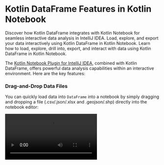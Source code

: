 # Kotlin DataFrame Features in Kotlin Notebook

<web-summary>
Discover how Kotlin DataFrame integrates with Kotlin Notebook for seamless interactive data analysis in IntelliJ IDEA.
</web-summary>

<card-summary>
Load, explore, and export your data interactively using Kotlin DataFrame in Kotlin Notebook.
</card-summary>

<link-summary>
Learn how to load, explore, drill into, export, and interact with data using Kotlin DataFrame in Kotlin Notebook.
</link-summary>


The [Kotlin Notebook Plugin for IntelliJ IDEA](https://plugins.jetbrains.com/plugin/16340-kotlin-notebook),
combined with Kotlin DataFrame, offers powerful data analysis capabilities within an interactive environment.
Here are the key features:

### Drag-and-Drop Data Files

You can quickly load data into `DataFrame` into a notebook by simply dragging and dropping a file 
(.csv/.json/.xlsx and .geojson/.shp) directly into the notebook editor:

<video src="ktnb_drag_n_drop.mp4" controls=""/>

### Visual Data Exploration
**Page through your data**:
The pagination feature lets you move through your data one page at a time, making it possible to view large datasets.

**Sort by column with a single click**:
You can sort any column with a click.
This is a convenient alternative to using `sortBy` in separate cells.

**Go straight to the data you need**:
You can jump directly to a particular row or column if you want something specific.
This makes working with large datasets more straightforward.


<video src="https://github.com/user-attachments/assets/aeae1c79-9755-4558-bac4-420bf1331f39" controls=""/>


### Drill down into nested data
When your data has multiple layers, like a table within a table,
you can now click on a cell containing a nested table to view these details directly.
This makes it easy to go deeper into your data and then return to where you were.


<video src="https://github.com/user-attachments/assets/ef9509be-e19b-469c-9bad-0ce81eec36b0" controls=""/>


### Visualize multiple tables via tabs
You can open and visualize multiple tables in separate tabs.
This feature is tailored to those who need to compare, contrast, or monitor different datasets simultaneously.


<video src="https://github.com/user-attachments/assets/51b7a6e3-0187-49b3-bf5e-0c4d60f8b769" controls=""/>


### Exporting to files

You can export data directly from the dataframe into various file formats.
This simplifies sharing and further analysis.
The interface supports exporting data to JSON for web applications,
CSV for spreadsheet tools, and XML for data interchange.


<video src="https://github.com/user-attachments/assets/ec28c59a-1555-44ce-98f6-a60d8feae347" controls=""/>


### Convenient copying of data from tables
You can click and drag to select the data you need,
or you can use keyboard shortcuts for quicker selection
and then copy what’s needed with a simple right-click or another shortcut.
It’s designed to feel intuitive,
like copying text from a document, but with the structure and format of your data preserved.


<video src="https://github.com/user-attachments/assets/88e53dfb-361f-40f8-bffb-52a512cdd3cd" controls=""/>


To get started, ensure you have the latest version of the Kotlin Notebook Plugin installed in IntelliJ IDEA,
and begin exploring your data using Kotlin DataFrame in your notebook cells.

For more information on using the Kotlin Notebook Plugin,
refer to the [official documentation](https://kotlinlang.org/docs/kotlin-notebook-overview.html).
